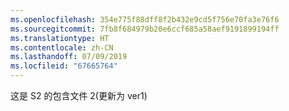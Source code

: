 ```yaml
---
ms.openlocfilehash: 354e775f88dff8f2b432e9cd5f756e70fa3e76f6
ms.sourcegitcommit: 7fb8f684979b20e6ccf685a58aef9191899194ff
ms.translationtype: HT
ms.contentlocale: zh-CN
ms.lasthandoff: 07/09/2019
ms.locfileid: "67665764"
---
```

这是 S2 的包含文件 2(更新为 ver1)
